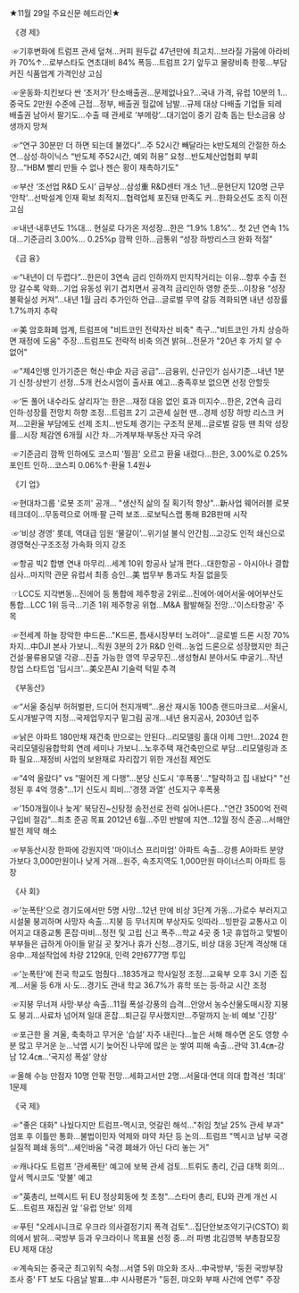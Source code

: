 ★11월 29일 주요신문 헤드라인★

​
《경  제》

​
☞기후변화에 트럼프 관세 덮쳐…커피 원두값 47년만에 최고치...브라질 가뭄에 아라비카 70%↑...로부스타도 연초대비 84% 폭등...트럼프 2기 앞두고 물량비축 한몫...부담커진 식품업계 가격인상 고심

​
☞운동화·치킨보다 싼 ‘초저가’ 탄소배출권…문제없나요?...국내 가격, 유럽 10분의 1...중국도 2만원 수준에 근접...정부, 배출권 헐값에 남발...규제 대상 다배출 기업들 되레 배출권 남아서 팔기도...수출 때 관세로 ‘부메랑’...대기업이 중기 감축 돕는 탄소금융 상생까지 망쳐

​
☞“연구 30분만 더 하면 되는데 불껐다”…주 52시간 빼달라는 k반도체의 간절한 하소연...삼성·하이닉스 “반도체 주52시간, 예외 허용” 요청...반도체산업협회 부회장...“HBM 빨리 만들 수 없나 젠슨 황이 재촉하기도"

​
☞부산 ‘조선업 R&D 도시’ 급부상...삼성重 R&D센터 개소 1년…문현단지 120명 근무 ‘안착’...선박설계 인재 확보 최적지…협력업체 포진돼 만족도 커...한화오션도 조직 이전 고심

​
☞내년·내후년도 1%대… 현실로 다가온 저성장...한은 “1.9% 1.8%”… 첫 2년 연속 1%대...기준금리 3.00%… 0.25%p 깜짝 인하...금통위 “성장 하방리스크 완화 적절”

​
《금  융》

​
☞“내년이 더 두렵다”…한은이 3연속 금리 인하까지 만지작거리는 이유...향후 수출 전망 갈수록 악화...기업 유동성 위기 겹치면서 공격적 금리인하 영향 준듯...이창용 “성장 불확실성 커져”...내년 1월 금리 추가인하 언급...글로벌 무역 갈등 격화되면 내년 성장률 1.7%까지 추락

​
☞美 암호화폐 업계, 트럼프에 "비트코인 전략자산 비축" 촉구..."비트코인 가치 상승하면 재정에 도움" 주장...트럼프도 전략적 비축 의견 밝혀...전문가 "20년 후 가치 알 수 없어"

​
☞"제4인뱅 인가기준은 혁신·中企 자금 공급"...금융위, 신규인가 심사기준...내년 1분기 신청·상반기 선정...5개 컨소시엄이 출사표 예고...충족후보 없으면 선정 안할듯

​
☞‘돈 풀어 내수라도 살리자’는 한은…재정 대응 없인 효과 미지수...한은, 2연속 금리 인하·성장률 전망치 하향 조정...트럼프 2기 고관세 실현 땐...경제 성장 하방 리스크 커져...고환율 부담에도 선제 조치...반도체 경기는 구조적 문제...글로벌 갈등 땐 최악 성장률...시장 체감엔 6개월 시간 차...가계부채·부동산 자극 우려

​
☞기준금리 깜짝 인하에도 코스피 '찔끔' 오르고 환율 내렸다...한은, 3.00%로 0.25%포인트 인하...코스피 0.06%↑·환율 1.4원↓

​
《기  업》

​
☞현대차그룹 '로봇 조끼' 공개… "생산직 삶의 질 획기적 향상"...新사업 웨어러블 로봇 테크데이...무동력으로 어깨·팔 근력 보조...로보틱스랩 통해 B2B판매 시작

​
☞‘비상 경영’ 롯데, 역대급 임원 ‘물갈이’…위기설 불식 안간힘...고강도 인적 쇄신으로 경영혁신·구조조정 가속화 의지 강조

​
☞항공 빅2 합병 연내 마무리…세계 10위 항공사 날개 편다...대한항공 - 아시아나 결합심사...마지막 관문 유럽서 최종 승인...美 법무부 통과도 차질 없을듯

​
☞LCC도 지각변동…진에어 등 통합에 제주항공 2위로...진에어·에어서울·에어부산도 통합...LCC 1위 등극…기존 1위 제주항공 위협...M&A 활발해질 전망…'이스타항공' 주목

​
☞전세계 하늘 장악한 中드론…"K드론, 틈새시장부터 노려야"...글로벌 드론 시장 70% 차지…中DJI 본사 가보니...직원 3분의 2가 R&D 인력...농업 드론으로 성장했지만 최근 건설·물류용모델 각광...진출 가능한 영역 무궁무진...생성형AI 분야서도 中굴기...작년 창업 스타트업 '딥시크'...美오픈AI 기술력 턱밑 추격

​
《부동산》

​
☞“서울 중심부 허허벌판, 드디어 천지개벽”…용산 재시동 100층 랜드마크로...서울시, 도시개발구역 지정...국제업무지구 밑그림 공개...내년 용지공사, 2030년 입주

​
☞낡은 아파트 180만채 재건축 만으로는 안된다…리모델링 홀대 이제 그만!...2024 한국리모델링융합학회 연례 세미나 가보니...노후주택 재건축만으로 부담…리모델링과 조화 필요...재정비 사업의 보완재로 자리잡기 위한 개선점 제언도

​
☞"4억 올랐다" vs "떨어진 게 다행"…분당 신도시 '후폭풍'..."탈락하고 집 내놨다" "선정된 후 4억 껑충"...1기 신도시 희비...'경쟁 과열' 선도지구 후폭풍

​
☞'150개월이나 늦게' 북당진~신탕정 송전선로 전력 실어나른다..."연간 3500억 전력 구입비 절감"...최초 준공 목표 2012년 6월…주민 반발에 지연...12월 정식 준공…서해안 발전 제약 해소

​
☞부동산시장 한파에 강원지역 '마이너스 프리미엄' 아파트 속출...강릉 A아파트 분양가보다 3,000만원이나 낮게 거래...원주, 속초지역도 1,000만원 마이너스피 아파트 등장

​
《사  회》

​
☞'눈폭탄'으로 경기도에서만 5명 사망…12년 만에 비상 3단계 가동...가로수 부러지고 시설물 붕괴하며 사망자 속출…지붕 등 무너지며 부상자도 잇따라...빙판길 교통사고 이어지고 대중교통 혼잡·마비…정전 및 고립 신고 폭주...학교 4곳 중 1곳 휴업하고 맞벌이 부부들은 급하게 아이들 맡길 곳 찾거나 휴가 신청...경기도, 비상 대응 3단계 격상해 대응中…제설작업에 차량 2129대, 인력 2만6777명 투입

​
☞'눈폭탄'에 전국 학교도 멈췄다…1835개교 학사일정 조정...교육부 오후 3시 기준 집계…서울 등 6개 시·도...경기도 관내 학교 36.7%가 휴학 또는 등·하교 시간 조정

​
☞지붕 무너져 사망·부상 속출…11월 폭설·강풍의 습격...안양서 농수산물도매시장 지붕도 붕괴…사료차 넘어져 일대 혼잡...퇴근길 무사했지만…주말까지 눈·비 예보 '긴장'

​
☞포근한 올 겨울, 축축하고 무거운 ‘습설’ 자주 내린다...높은 서해 해수면 온도 영향 수분 많고 무거운 눈...낙엽 시기 늦어진 나무에 많은 눈 쌓여 피해 속출...관악 31.4㎝-강남 12.4㎝…‘국지성 폭설’ 양상


☞올해 수능 만점자 10명 안팎 전망…세화고서만 2명...서울대·연대 의대 합격선 ‘최대’ 1문제

​
《국  제》

​
☞"좋은 대화" 나눴다지만 트럼프-멕시코, 엇갈린 해석..."취임 첫날 25% 관세 부과" 엄포 후 이틀만 통화...불법이민자 억제와 먀약 차단 등 논의...트럼프 "멕시코 남부 국경 실질적 폐쇄 동의"...셰인바움 "국경 폐쇄가 아닌 다리 놓는 거"

​
☞캐나다도 트럼프 '관세폭탄' 예고에 보복 관세 검토...트뤼도 총리, 긴급 대책 회의…앞서 멕시코도 '맞불' 예고

​
☞"英총리, 브렉시트 뒤 EU 정상회동에 첫 초청"...스타머 총리, EU와 관계 개선 시도…트럼프 재집권 앞 '유럽 안보' 의제

​
☞푸틴 "오레시니크로 우크라 의사결정기지 폭격 검토"...집단안보조약기구(CSTO) 회의에서 밝혀...국방부 등과 우크라이나 목표물 선정 중...러 파병 北김영복 부총참모장 EU 제재 대상

​
☞계속되는 중국군 최고위직 숙청…서열 5위 먀오화 조사...中국방부, '둥쥔 국방부장 조사 중' FT 보도 다음날 발표...中 시사평론가 "둥쥔, 먀오화 부패 사건에 연루" 주장
